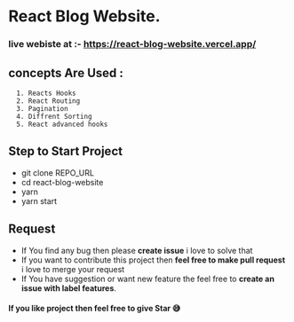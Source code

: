 
# React Blog Website.

### live webiste at :- https://react-blog-website.vercel.app/

## concepts Are Used :

      1. Reacts Hooks
      2. React Routing
      3. Pagination
      4. Diffrent Sorting
      5. React advanced hooks
      
 ## Step to Start Project
 
  

 - git clone REPO_URL
 - cd react-blog-website
 - yarn
 - yarn start

## Request

 - If You find any bug then please **create issue** i love to solve that
 - If you want to contribute this project then **feel free to make pull request** i love to merge your request
 - If You have suggestion or want new feature the feel free to **create an issue with label features**.


#### If you like project then feel free to give Star 😅

